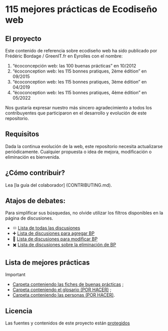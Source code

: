 # 115 mejores prácticas de Ecodiseño web

## El proyecto

Este contenido de referencia sobre ecodiseño web ha sido publicado por Frédéric Bordage / GreenIT.fr en Eyrolles con el nombre:

1. “écoconcepción web: las 100 buenas prácticas” en 10/2012
2. “écoconception web: les 115 bonnes pratiques, 2ème édition” en 09/2015
3. “écoconception web: les 115 bonnes pratiques, 3ème édition” en 04/2019
4. “écoconception web: les 115 bonnes pratiques, 4ème édition” en 05/2022

Nos gustaría expresar nuestro más sincero agradecimiento a todos los contribuyentes que participaron en el desarrollo y evolución de este repositorio.

## Requisitos

Dada la continua evolución de la web, este repositorio necesita actualizarse periódicamente.
Cualquier propuesta o idea de mejora, modificación o eliminación es bienvenida.

## ¿Cómo contribuir?

Lea [la guía del colaborador] (CONTRIBUTING.md).

## Atajos de debates:

Para simplificar sus búsquedas, no olvide utilizar los filtros disponibles en la página de discusiones.

- :infinity: [Lista de todas las discusiones](https://github.com/cnumr/best-practices/discussions)
- :heavy_plus_sign: [Lista de discusiones para agregar BP](https://github.com/cnumr/best-practices/discussions?discussions_q=label%3Aajout)
- :memo: [Lista de discusiones para modificar BP](https://github.com/cnumr/best-practices/discussions?discussions_q=label%3Amodification)
- :heavy_multiplication_x: [Lista de discusiones sobre la eliminación de BP](https://github.com/cnumr/best-practices/discussions?discussions_q=label%3Asuppression)

## Lista de mejores prácticas

> [!IMPORTANT]
>
> - [Carpeta conteniendo las fiches de buenas prácticas](src/content/fiches/es/) ;
> - [Carpeta conteniendo el glosario (POR HACER)](src/content/lexique/es/) ;
> - [Carpeta conteniendo las personas (POR HACER)](src/content/personas/es/).

## Licencia

Las fuentes y contenidos de este proyecto están [protegidos](LICENCIA.md)

